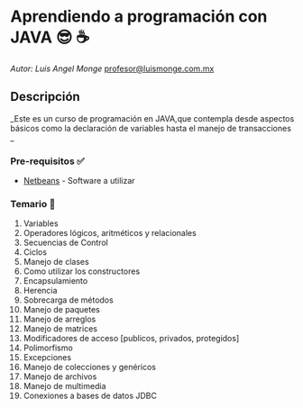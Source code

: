 # Aprendiendo a programación con JAVA :sunglasses: :coffee:

_Autor: Luis Angel Monge_
profesor@luismonge.com.mx

## Descripción

_Este es un curso de programación en JAVA,que contempla desde aspectos básicos como la declaración de variables hasta el manejo de transacciones _

### Pre-requisitos :white_check_mark:

* [Netbeans](https://netbeans.org/) - Software a utilizar


### Temario :rocket:
1. Variables
2. Operadores lógicos, aritméticos y relacionales
3. Secuencias de Control
4. Ciclos
5. Manejo de clases
6. Como utilizar los constructores
7. Encapsulamiento
8. Herencia
9. Sobrecarga de métodos
10. Manejo de paquetes
11. Manejo de arreglos
12. Manejo de matrices
13. Modificadores de acceso [publicos, privados, protegidos]
14. Polimorfismo
15. Excepciones
16. Manejo de colecciones y genéricos
17. Manejo de archivos
18. Manejo de multimedia
19. Conexiones a bases de datos JDBC

